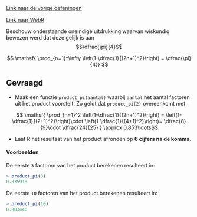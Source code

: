 <div class="text-end">
    <a class="btn btn-filled with-icon" href="https://dodona.be/nl/courses/2690" target="_blank"><i class="mdi mdi-backburger mdi-24" title="link"></i>Link naar de vorige oefeningen</a>
</div>

<div class="text-end" style="margin-top:15px">
    <a class="btn btn-filled with-icon" href="https://webr.r-wasm.org/latest/" target="_blank"><i class="mdi mdi-cloud-tags mdi-24" title="link"></i>Link naar WebR</a>
</div>

Beschouw onderstaande oneindige uitdrukking waarvan wiskundig bewezen werd dat deze gelijk is aan $$\dfrac{\pi}{4}$$

$$
\mathsf{ \prod_{n=1}^\infty \left(1-\dfrac{1}{(2n+1)^2}\right) = \dfrac{\pi}{4}}
$$

## Gevraagd

- Maak een functie `product_pi(aantal)` waarbij `aantal` het aantal factoren uit het product voorstelt. Zo geldt dat `product_pi(2)` overeenkomt met 

$$
\mathsf{ \prod_{n=1}^2 \left(1-\dfrac{1}{(2n+1)^2}\right) = \left(1- \dfrac{1}{(2+1)^2}\right)\cdot \left(1-\dfrac{1}{(4+1)^2}\right)= \dfrac{8}{9}\cdot \dfrac{24}{25} } \approx 0.853\ldots$$

- Laat R het resultaat van het product afronden op **6 cijfers na de komma**.

#### Voorbeelden

De eerste `3` factoren van het product berekenen resulteert in:

 ```R
 > product_pi(3)
0.835918
 ```

De eerste `10` factoren van het product berekenen resulteert in:

 ```R
 > product_pi(10)
0.803446
 ```
